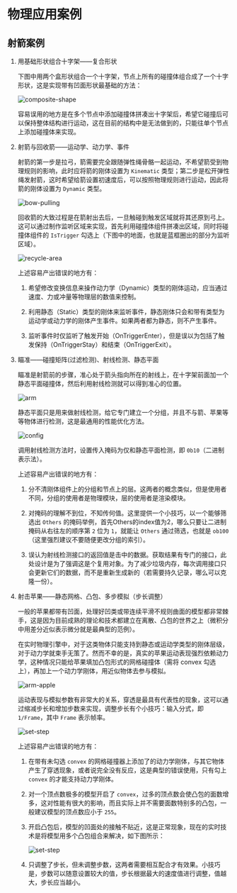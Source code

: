 # 物理应用案例

## 射箭案例

1. 用基础形状组合十字架——复合形状

    下图中用两个盒形状组合一个十字架，节点上所有的碰撞体组合成了一个十字形状，这是实现带有凹面形状最基础的方法：

    ![composite-shape](example-img/composite-shape.jpg)

    容易误用的地方是在多个节点中添加碰撞体拼凑出十字架后，希望它碰撞后可以保持整体结构进行运动，这在目前的结构中是无法做到的，只能往单个节点上添加碰撞体来实现。

2. 射箭与回收箭——运动学、动力学、事件

    射箭的第一步是拉弓，箭需要完全跟随弹性绳骨骼一起运动，不希望箭受到物理规则的影响，此时应将箭的刚体设置为 `Kinematic` 类型；第二步是松开弹性绳发射箭，这时希望给箭设置初速度后，可以按照物理规则进行运动，因此将箭的刚体设置为 `Dynamic` 类型。

    ![bow-pulling](example-img/bow-pulling.gif)

    回收箭的大致过程是在箭射出去后，一旦触碰到触发区域就将其还原到弓上。这可以通过制作监听区域来实现，首先利用碰撞体组件拼凑出区域，同时将碰撞体组件的 `IsTrigger` 勾选上（下图中的地面，也就是蓝框圈出的部分为监听区域）。

    ![recycle-area](example-img/recycle-area.jpg)

    上述容易产出错误的地方有：

    1. 希望修改变换信息来操作动力学（Dynamic）类型的刚体运动，应当通过速度、力或冲量等物理层的数值来控制。

    2. 利用静态（Static）类型的刚体来监听事件，静态刚体只会和带有类型为运动学或动力学的刚体产生事件。如果两者都为静态，则不产生事件。

    3. 监听事件时仅监听了触发开始（OnTriggerEnter），但是误以为包括了触发保持（OnTriggerStay）和结束（OnTriggerExit）。

3. 瞄准——碰撞矩阵(过滤检测)、射线检测、静态平面

    瞄准是射箭前的步骤，准心处于箭头指向所在的射线上，在十字架前面加一个静态平面碰撞体，然后利用射线检测就可以得到准心的位置。

    ![arm](example-img/arm.jpg)

    静态平面只是用来做射线检测，给它专门建立一个分组，并且不与箭、苹果等等物体进行检测，这是最通用的性能优化方法。

    ![config](example-img/config.jpg)

    调用射线检测方法时，设置传入掩码为仅和静态平面检测，即 `0b10`（二进制表示法）。

    上述容易产出错误的地方有：

    1. 分不清刚体组件上的分组和节点上的层。这两者的概念类似，但是使用者不同，分组的使用者是物理模块，层的使用者是渲染模块。

    2. 对掩码的理解不到位，不知传何值。这里提供一个小技巧，以一个能够筛选出 `Others` 的掩码举例，首先Others的index值为2，哪么只要让二进制掩码从右往左的顺序第 `2` 位为 `1`，就能让 `Others` 通过筛选，也就是 `ob100`（这里强烈建议不要随便更改分组的索引）。

    3. 误认为射线检测接口的返回值是击中的数据。获取结果有专门的接口，此处设计是为了强调这是个复用对象。为了减少垃圾内存，每次调用接口只会更新它们的数据，而不是重新生成新的（若需要持久记录，哪么可以克隆一份）。

4. 射击苹果——静态网格、凸包、多步模拟（步长调整）

    一般的苹果都带有凹面，处理好凹类或带连续平滑不规则曲面的模型都非常棘手，这是因为目前成熟的理论和技术都建立在离散、凸包的世界之上（微积分中用差分近似表示微分就是最典型的范例）。

    在实时物理引擎中，对于这类物体只能支持到静态或运动学类型的刚体层级，对于动力学就束手无策了。然而不幸的是，真实的苹果运动表现强烈依赖动力学，这种情况只能给苹果填加凸包形式的网格碰撞体（需将 convex 勾选上），再加上一个动力学刚体，用近似物体去参与模拟。

    ![arm-apple](example-img/arm-apple.gif)

    运动表现与模拟参数有非常大的关系，穿透是最具有代表性的现象，这可以通过缩减步长和增加步数来实现，调整步长有个小技巧：输入分式，即 `1/Frame`，其中 `Frame` 表示帧率。

    ![set-step](example-img/set-step.gif)

    上述容易产出错误的地方有：

    1. 在带有未勾选 `convex` 的网格碰撞器上添加了的动力学刚体，与其它物体产生了穿透现象，或者说完全没有反应，这是典型的错误使用，只有勾上 `convex` 的才能支持动力学刚体。

    2. 对一个顶点数极多的模型开启了 `convex`，过多的顶点数会使凸包的面数增多，这对性能有很大的影响，而且实际上并不需要面数特别多的凸包，一般建议模型的顶点数应小于 `255`。

    3. 开启凸包后，模型的凹面处的接触不贴近，这是正常现象，现在的实时技术是将模型用多个凸包组合来解决，如下图所示：

        ![set-step](example-img/convex.jpg)

    4. 只调整了步长，但未调整步数，这两者需要相互配合才有效果。小技巧是，步数可以随意设置较大的值，步长根据最大的速度值进行调整，值越大，步长应当越小。
